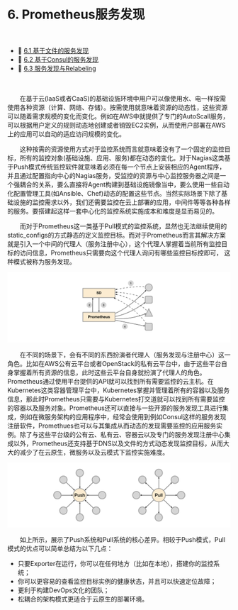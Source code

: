 # 6. Prometheus服务发现

　　‍

* 📄 [6.1 基于文件的服务发现](siyuan://blocks/20231110105237-gs3x2pe)
* 📄 [6.2 基于Consul的服务发现](siyuan://blocks/20231110105237-ifj9i1g)
* 📄 [6.3 服务发现与Relabeling](siyuan://blocks/20231110105237-t62yazm)

　　‍

　　在基于云(IaaS或者CaaS)的基础设施环境中用户可以像使用水、电一样按需使用各种资源（计算、网络、存储）。按需使用就意味着资源的动态性，这些资源可以随着需求规模的变化而变化。例如在AWS中就提供了专门的AutoScall服务，可以根据用户定义的规则动态地创建或者销毁EC2实例，从而使用户部署在AWS上的应用可以自动的适应访问规模的变化。

　　这种按需的资源使用方式对于监控系统而言就意味着没有了一个固定的监控目标，所有的监控对象(基础设施、应用、服务)都在动态的变化。对于Nagias这类基于Push模式传统监控软件就意味着必须在每一个节点上安装相应的Agent程序，并且通过配置指向中心的Nagias服务，受监控的资源与中心监控服务器之间是一个强耦合的关系，要么直接将Agent构建到基础设施镜像当中，要么使用一些自动化配置管理工具(如Ansible、Chef)动态的配置这些节点。当然实际场景下除了基础设施的监控需求以外，我们还需要监控在云上部署的应用，中间件等等各种各样的服务。要搭建起这样一套中心化的监控系统实施成本和难度是显而易见的。

　　而对于Prometheus这一类基于Pull模式的监控系统，显然也无法继续使用的static_configs的方式静态的定义监控目标。而对于Prometheus而言其解决方案就是引入一个中间的代理人（服务注册中心），这个代理人掌握着当前所有监控目标的访问信息，Prometheus只需要向这个代理人询问有哪些监控目标控即可， 这种模式被称为服务发现。

​![prometheus-sd](assets/prometheus-sd-20230802152850-hnwwxx1.png "基于服务发现与注册中心动态发现监控目标")​

　　在不同的场景下，会有不同的东西扮演者代理人（服务发现与注册中心）这一角色。比如在AWS公有云平台或者OpenStack的私有云平台中，由于这些平台自身掌握着所有资源的信息，此时这些云平台自身就扮演了代理人的角色。Prometheus通过使用平台提供的API就可以找到所有需要监控的云主机。在Kubernetes这类容器管理平台中，Kubernetes掌握并管理着所有的容器以及服务信息，那此时Prometheus只需要与Kubernetes打交道就可以找到所有需要监控的容器以及服务对象。Prometheus还可以直接与一些开源的服务发现工具进行集成，例如在微服务架构的应用程序中，经常会使用到例如Consul这样的服务发现注册软件，Promethues也可以与其集成从而动态的发现需要监控的应用服务实例。除了与这些平台级的公有云、私有云、容器云以及专门的服务发现注册中心集成以外，Prometheus还支持基于DNS以及文件的方式动态发现监控目标，从而大大的减少了在云原生，微服务以及云模式下监控实施难度。

​![pulls_vs_push](assets/pulls_vs_push-20230802152906-g8vqno3.png "Push系统 vs Pull系统")​

　　如上所示，展示了Push系统和Pull系统的核心差异。相较于Push模式，Pull模式的优点可以简单总结为以下几点：

* 只要Exporter在运行，你可以在任何地方（比如在本地），搭建你的监控系统；
* 你可以更容易的查看监控目标实例的健康状态，并且可以快速定位故障；
* 更利于构建DevOps文化的团队；
* 松耦合的架构模式更适合于云原生的部署环境。

　　‍

　　‍

